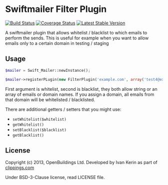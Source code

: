 # Swiftmailer Filter Plugin

[![Build Status](https://travis-ci.org/OpenBuildings/swiftmailer-filter.png?branch=master)](https://travis-ci.org/OpenBuildings/swiftmailer-filter)
[![Coverage Status](https://coveralls.io/repos/OpenBuildings/swiftmailer-filter/badge.png?branch=master)](https://coveralls.io/r/OpenBuildings/swiftmailer-filter?branch=master)
[![Latest Stable Version](https://poser.pugx.org/openbuildings/swiftmailer-filter/v/stable.png)](https://packagist.org/packages/openbuildings/swiftmailer-filter)

A swiftmailer plugin that allows whitelist / blacklist to which emails to perform the sends. This is useful for example when you want to allow emails only to a certain domain in testing / staging

## Usage

```php
$mailer = Swift_Mailer::newInstance();

$mailer->registerPLugin(new FilterPlugin('example.com', array('test4@example.com', 'test5@example.com'));
```

First argument is whitelist, second is blacklist, they both allow string or an array of emails or domain names. If you assign a domain, all emails from that domain will be whitelisted / blacklisted.

There are additional getters / setters that you might use:

- ``setWhitelist($whitelist)``
- ``getWhitelist()``
- ``setBlacklist($blacklist)``
- ``getBlacklist()``

## License

Copyright (c) 2013, OpenBuildings Ltd. Developed by Ivan Kerin as part of [clippings.com](http://clippings.com)

Under BSD-3-Clause license, read LICENSE file.
